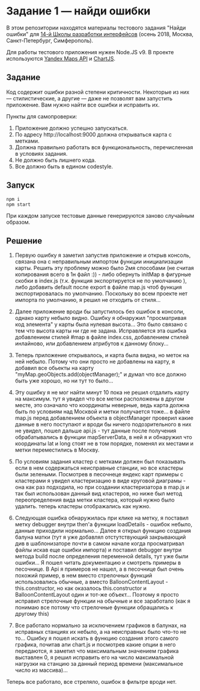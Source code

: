 # Задание 1 — найди ошибки

В этом репозитории находятся материалы тестового задания "Найди ошибки" для [14-й Школы разработки интерфейсов](https://academy.yandex.ru/events/frontend/shri_msk-2018-2) (осень 2018, Москва, Санкт-Петербург, Симферополь).

Для работы тестового приложения нужен Node.JS v9. В проекте используются [Yandex Maps API](https://tech.yandex.ru/maps/doc/jsapi/2.1/quick-start/index-docpage/) и [ChartJS](http://www.chartjs.org).

## Задание

Код содержит ошибки разной степени критичности. Некоторые из них — стилистические, а другие — даже не позволят вам запустить приложение. Вам нужно найти все ошибки и исправить их.

Пункты для самопроверки:

1. Приложение должно успешно запускаться.
1. По адресу http://localhost:9000 должна открываться карта с метками.
1. Должна правильно работать вся функциональность, перечисленная в условиях задания.
1. Не должно быть лишнего кода.
1. Все должно быть в едином codestyle.

## Запуск

```
npm i
npm start
```

При каждом запуске тестовые данные генерируются заново случайным образом.

## Решение

1. Первую ошибку я заметил запустив приложение и открыв консоль, связана она с неправильным импортом функции инициализации карты. Решить эту проблему можно было 2мя способами (не считая копирования всего в 1н файл :)) - либо обернуть initMap в фигурные скобки в index.js (т.к. функция экспортируется не по умолчанию ), либо добавить default после export в файле map.js чтоб функция экспортировалась по умолчанию. Поскольку во всем проекте нет импорта по умолчанию, я решил не отходить от стиля... 

2. Далее приложение вроди бы запустилось без ошибок в консоли, однако карту небыло видно. Ошибку я обнаружил "просматривая код элемента" у карты была нулевая высота... Это было связано с тем что высота карты ни где не задана. Исправляется эта ошибка добавлением стилей #map в файле index.css, добавлением стилей инлайново, или добавлением атрибутов к данному блоку... 

3. Теперь приложение открывалось, и карта была видна, но меток на ней небыло. Потому что они просто не добавлены на карту, я добавил все обьекты на карту "myMap.geoObjects.add(objectManager);" и думал что все должно быть уже хорошо, но ни тут то было... 

4. Эту ошибку я не мог найти минут 10 пока не решил отдалить карту на максимум. тут я увидел что все метки расположены в другом месте, это означало что координаты неверные, ведь карта должна быть по условиям над Москвой и метки получается тоже... в файле map.js перед добавлением объекта в objectManager проверил какие данные в него поступают и вроди бы ничего подозрительного в них не увидел, пошел дальше api.js - тут данные после получения обрабатывались в функции mapServerData, в ней я и обнаружил что координаты lat и long стоят не в том порядке, поменял их местами и метки переместились в Москву. 

5. По условиям задания кластер с метками должен был показывать если в нем содержаться неисправные станции, но все кластеры были зелеными. Посмотрев в песочнеце яндекс карт примеры с кластерами я увидел кластеризацию в виде круговой диаграмы - она как раз подходила, но при создании кластеризатора в map.js и так был использован данный вид кластеров, но ниже был метод переопределения вида метки кластера, который нужно было удалить. теперь кластеры отображались как нужно. 

6. Следующая ошибка обнаружилась при клике на метку, я поставил метку debugger внутри then'a функции loadDetails - ошибок небыло, данные приходили нормально... Далее я открыл функцию создания балуна матки (тут я уже добавлял отстутствующий закрывающий див в шаблонизаторе почти в самом начале когда просматривал файлы искав еще ошибки импорта) и поставил debugger внутри метода build после определения переменной details, тут уже были ошибки... Я пошел читать документацию и смотреть примеры в песочнице. В Api я примеров не нашел, а в песочнице был очень похожий пример, в нем вместо стрелочных функций использовались обычные, а вместо BalloonContentLayout - this.constructor, но как оказалось this.constructor и BalloonContentLayout один и тот-же объект... Поэтому я просто исправил стрелочные функции на обычные и все заработало (как я понимаю все потому что стрелочные функции обращались к другому this) 

7. Все работало нормально за исключением графиков в балунах, на исправных станциях их небыло, а на неисправных было что-то не то... Ошибку я пошел искать в функцию создания этого самого графика, почитав апи chart.js и посмотрев какие опции в него передаются, я заметил что максимальным значением графика выставлен 0, я решил исправить его на число максимальной нагрузки на станцию за данный период времени (максимальное число из массива)... 

Теперь все работало, все стреляло, ошибок в фильтре вроди нет. 